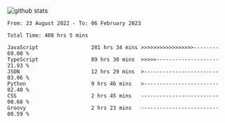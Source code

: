 
![github stats](https://github-readme-stats.vercel.app/api?username=realmahd1&show_icons=true&theme=codeSTACKr&hide_rank=true&count_private=true)

<!--START_SECTION:waka-->

```text
From: 23 August 2022 - To: 06 February 2023

Total Time: 408 hrs 5 mins

JavaScript                 281 hrs 34 mins >>>>>>>>>>>>>>>>>--------   69.00 %
TypeScript                 89 hrs 30 mins  >>>>>--------------------   21.93 %
JSON                       12 hrs 29 mins  >------------------------   03.06 %
Python                     9 hrs 46 mins   >------------------------   02.40 %
CSS                        2 hrs 45 mins   -------------------------   00.68 %
Groovy                     2 hrs 23 mins   -------------------------   00.59 %
```

<!--END_SECTION:waka-->
